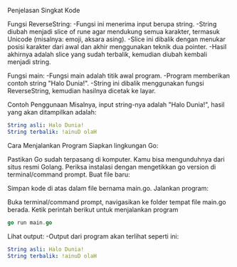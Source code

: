 Penjelasan Singkat Kode

Fungsi ReverseString:
-Fungsi ini menerima input berupa string.
-String diubah menjadi slice of rune agar mendukung semua karakter, termasuk Unicode (misalnya: emoji, aksara asing).
-Slice ini dibalik dengan menukar posisi karakter dari awal dan akhir menggunakan teknik dua pointer.
-Hasil akhirnya adalah slice yang sudah terbalik, kemudian diubah kembali menjadi string.

Fungsi main:
-Fungsi main adalah titik awal program.
-Program memberikan contoh string "Halo Dunia!".
-String ini dibalik menggunakan fungsi ReverseString, kemudian hasilnya dicetak ke layar.

Contoh Penggunaan
Misalnya, input string-nya adalah "Halo Dunia!", hasil yang akan ditampilkan adalah:

```yaml
String asli: Halo Dunia!
String terbalik: !ainuD olaH
```

Cara Menjalankan Program
Siapkan lingkungan Go:

Pastikan Go sudah terpasang di komputer. Kamu bisa mengunduhnya dari situs resmi Golang.
Periksa instalasi dengan mengetikkan go version di terminal/command prompt.
Buat file baru:

Simpan kode di atas dalam file bernama main.go.
Jalankan program:

Buka terminal/command prompt, navigasikan ke folder tempat file main.go berada.
Ketik perintah berikut untuk menjalankan program

```go
go run main.go
```

Lihat output:
-Output dari program akan terlihat seperti ini:

```yaml
String asli: Halo Dunia!
String terbalik: !ainuD olaH
```
